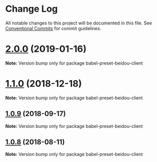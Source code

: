 # Change Log

All notable changes to this project will be documented in this file.
See [Conventional Commits](https://conventionalcommits.org) for commit guidelines.

# [2.0.0](https://github.com/alibaba/beidou/tree/master/packages/babel-preset-beidou-client/compare/v1.2.1...v2.0.0) (2019-01-16)

**Note:** Version bump only for package babel-preset-beidou-client

<a name="1.1.0"></a>

# [1.1.0](https://github.com/alibaba/beidou/tree/master/packages/babel-preset-beidou-client/compare/v1.0.10...v1.1.0) (2018-12-18)

**Note:** Version bump only for package babel-preset-beidou-client

<a name="1.0.9"></a>

## [1.0.9](https://github.com/alibaba/beidou/tree/master/packages/babel-preset-beidou-client/compare/v1.0.8...v1.0.9) (2018-09-17)

**Note:** Version bump only for package babel-preset-beidou-client

<a name="1.0.8"></a>

## [1.0.8](https://github.com/alibaba/beidou/tree/master/packages/babel-preset-beidou-client/compare/v1.0.7...v1.0.8) (2018-08-11)

**Note:** Version bump only for package babel-preset-beidou-client
